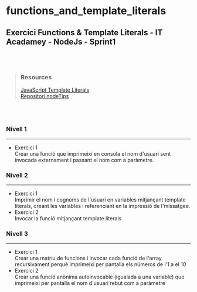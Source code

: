 # functions_and_template_literals
## Exercici Functions &amp; Template Literals - IT Acadamey - NodeJs - Sprint1
<br>  
<br>      

>### Resources
>[JavaScript Template Literals](https://www.youtube.com/watch?v=NgF9-pdTDGs "Youtube video")  
>[Repositori nodeTips](https://github.com/IT-Academy-BCN/nodeTips "NodeTips Repository")  

<br>
<br>


### Nivell 1  
---
* Exercici 1  
Crear una funció que imprimeixi en consola el nom d'usuari sent invocada externament i passant el nom com a paràmetre.

### Nivell 2  
---
* Exercici 1  
Imprimir el nom i cognoms de l'usuari en variables mitjançant template literals, creant les variables i referenciant en la impressió de l'missatgee.
* Exercici 2  
Invocar la funció mitjançant template literals

### Nivell 3  
---
* Exercici 1  
Crear una matriu de funcions i invocar cada funció de l'array recursivament perquè imprimeixi per pantalla els números de l'1 a el 10
* Exercici 2  
Crear una funció anònima autoinvocable (igualada a una variable) que imprimeixi per pantalla el nom d'usuari rebut com a paràmetre


